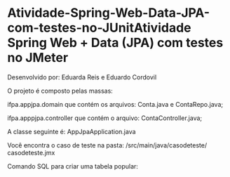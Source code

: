 # Atividade-Spring-Web-Data-JPA-com-testes-no-JUnitAtividade Spring Web + Data (JPA) com testes no JMeter

Desenvolvido por: Eduarda Reis e Eduardo Cordovil

O projeto é composto pelas massas:

ifpa.appjpa.domain que contém os arquivos: Conta.java e ContaRepo.java;

ifpa.apppjpa.controller que contém o arquivo: ContaController.java;

A classe seguinte é: AppJpaApplication.java

Você encontra o caso de teste na pasta: /src/main/java/casodeteste/ casodeteste.jmx

Comando SQL para criar uma tabela popular:
